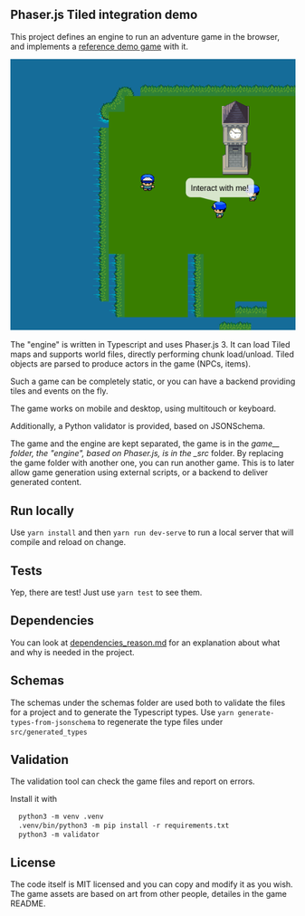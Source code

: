 ## Phaser.js Tiled integration demo

This project defines an engine to run an adventure game in the browser, and implements a [reference demo game](https://github.com/jacopofar/reference_game) with it.

![example of what can be done, a colorful simple 2D map](screenshot.png)

The "engine" is written in Typescript and uses Phaser.js 3. It can load Tiled maps and supports world files, directly performing chunk load/unload. Tiled objects are parsed to produce actors in the game (NPCs, items).

Such a game can be completely static, or you can have a backend providing tiles and events on the fly.

The game works on mobile and desktop, using multitouch or keyboard.

Additionally, a Python validator is provided, based on JSONSchema.

The game and the engine are kept separated, the game is in the _game\_\_ folder, the "engine", based on Phaser.js, is in the \_src_ folder. By replacing the game folder with another one, you can run another game. This is to later allow game generation using external scripts, or a backend to deliver generated content.

## Run locally

Use `yarn install` and then `yarn run dev-serve` to run a local server that will compile and reload on change.

## Tests

Yep, there are test! Just use `yarn test` to see them.

## Dependencies

You can look at [dependencies_reason.md](dependencies_reason.md) for an explanation about what and why is needed in the project.

## Schemas

The schemas under the schemas folder are used both to validate the files for a project and to generate the Typescript types.
Use `yarn generate-types-from-jsonschema` to regenerate the type files under `src/generated_types`

## Validation

The validation tool can check the game files and report on errors.

Install it with

```
  python3 -m venv .venv
  .venv/bin/python3 -m pip install -r requirements.txt
  python3 -m validator
```

## License

The code itself is MIT licensed and you can copy and modify it as you wish. The game assets are based on art from other people, detailes in the game README.
